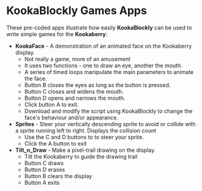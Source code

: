 # KookaBlockly Games Apps
These pre-coded apps illustrate how easily **KookaBlockly** can be used to write simple games for the **Kookaberry**:
- **KookaFace** - A demonstration of an animated face on the Kookaberry display.  
  - Not really a game, more of an amusement
  - It uses two functions - one to draw an eye, another the mouth.
  - A series of timed loops manipulate the main parameters to animate the face.
  - Button B closes the eyes as long as the button is pressed.
  - Button C closes and widens the mouth.
  - Button D opens and narrows the mouth.
  - Click button A to exit.
  - Download and modify the script using KookaBlockly to change the face's behaviour and/or appearance.
- **Sprites** - Steer your vertically descending sprite to avoid or collide with a sprite running left to right.  Displays the collision count
  - Use the C and D buttons to to steer your sprite.
  - Click the A button to exit
- **Tilt_n_Draw** - Make a pixel-trail drawing on the display.
  - Tilt the Kookaberry to guide the drawing trail
  - Button C draws
  - Button D erases
  - Button B clears the display
  - Button A exits
